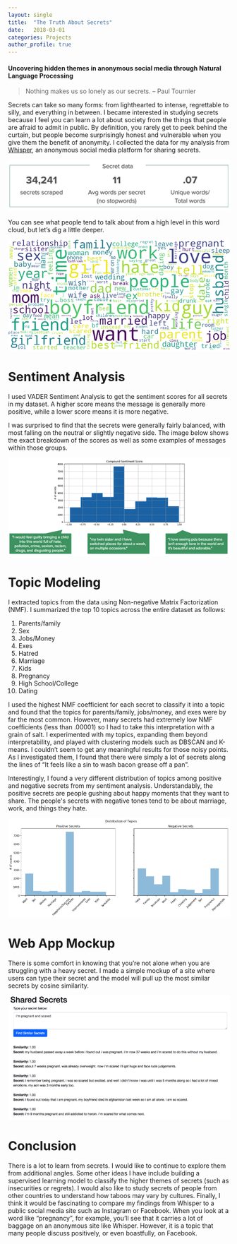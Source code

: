 ```yaml
---
layout: single
title:  "The Truth About Secrets"
date:   2018-03-01
categories: Projects
author_profile: true
---
```

  
#### Uncovering hidden themes in anonymous social media through Natural Language Processing  
  
> Nothing makes us so lonely as our secrets. – Paul Tournier  
  
Secrets can take so many forms: from lighthearted to intense, regrettable to silly, and everything in between. I became interested in studying secrets because I feel you can learn a lot about society from the things that people are afraid to admit in public. By definition, you rarely get to peek behind the curtain, but people become surprisingly honest and vulnerable when you give them the benefit of anonymity. I collected the data for my analysis from [Whisper](https://whisper.sh), an anonymous social media platform for sharing secrets.  
  
![Data about secrets](/assets/whisper-data.jpg)
  
You can see what people tend to talk about from a high level in this word cloud, but let’s dig a little deeper.  
  
![Word Cloud](/assets/wc1.png)
  
# Sentiment Analysis
I used VADER Sentiment Analysis to get the sentiment scores for all secrets in my dataset. A higher score means the message is generally more positive, while a lower score means it is more negative.   
  
 I was surprised to find that the secrets were generally fairly balanced, with most falling on the neutral or slightly negative side. The image below shows the exact breakdown of the scores as well as some examples of messages within those groups.   
  
![Compound sentiment score](/assets/secret-sentiment-score.png)
  
# Topic Modeling
I extracted topics from the data using Non-negative Matrix Factorization (NMF). I summarized the top 10 topics across the entire dataset as follows:  
1. Parents/family
2. Sex
3. Jobs/Money
4. Exes
5. Hatred
6. Marriage
7. Kids
8. Pregnancy
9. High School/College
10. Dating
  
I used the highest NMF coefficient for each secret to classify it into a topic and found that the topics for parents/family, jobs/money, and exes were by far the most common. However, many secrets had extremely low NMF coefficients (less than .00001) so I had to take this interpretation with a grain of salt. I experimented with my topics, expanding them beyond interpretability, and played with clustering models such as DBSCAN and K-means. I couldn’t seem to get any meaningful results for those noisy points. As I investigated them, I found that there were simply a lot of secrets along the lines of “It feels like a sin to wash bacon grease off a pan”.  
  
Interestingly, I found a very different distribution of topics among positive and negative secrets from my sentiment analysis. Understandably, the positive secrets are people gushing about happy moments that they want to share. The people's secrets with negative tones tend to be about marriage, work, and things they hate.  
  
![Distribution of Topics by Sentiment](/assets/secret-topic-dist.png)  
  

  
# Web App Mockup  
There is some comfort in knowing that you’re not alone when you are struggling with a heavy secret. I made a simple mockup of a site where users can type their secret and the model will pull up the most similar secrets by cosine similarity.  
  
![shared secrets app](/assets/shared-secrets-app.png)  
  
# Conclusion  
There is a lot to learn from secrets. I would like to continue to explore them from additional angles. Some other ideas I have include building a supervised learning model to classify the higher themes of secrets (such as insecurities or regrets). I would also like to study secrets of people from other countries to understand how taboos may vary by cultures. Finally, I think it would be fascinating to compare my findings from Whisper to a public social media site such as Instagram or Facebook. When you look at a word like “pregnancy”, for example, you’ll see that it carries a lot of baggage on an anonymous site like Whisper. However, it is a topic that many people discuss positively, or even boastfully, on Facebook.  
